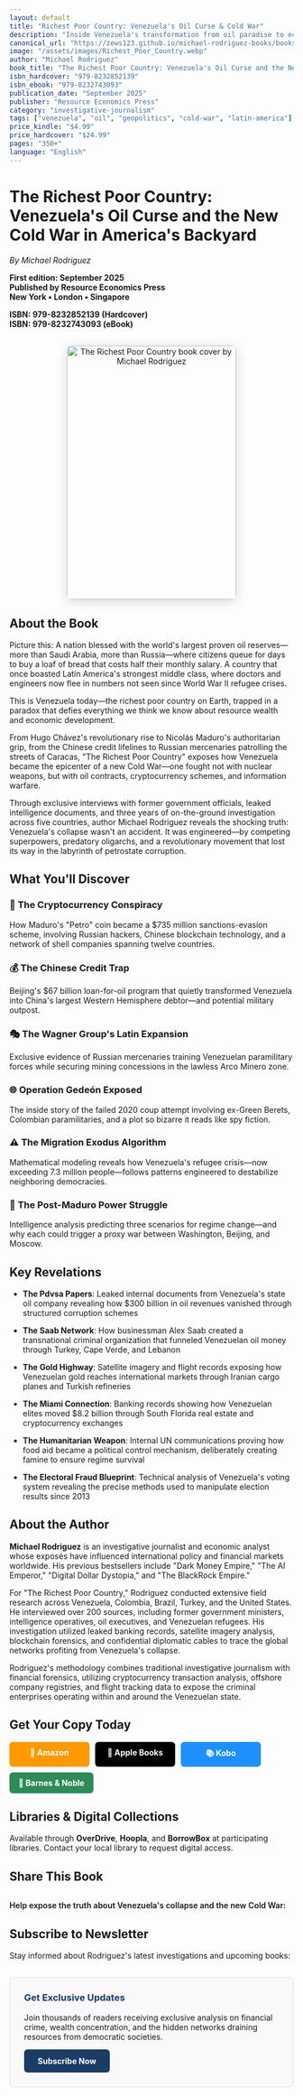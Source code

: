 ```yaml
---
layout: default
title: "Richest Poor Country: Venezuela's Oil Curse & Cold War"
description: "Inside Venezuela's transformation from oil paradise to economic collapse - exploring the new Cold War battles in America's backyard."
canonical_url: "https://zews123.github.io/michael-rodriguez-books/books/Richest_Poor_Country"
image: "/assets/images/Richest_Poor_Country.webp"
author: "Michael Rodriguez"
book_title: "The Richest Poor Country: Venezuela's Oil Curse and the New Cold War in America's Backyard"
isbn_hardcover: "979-8232852139"
isbn_ebook: "979-8232743093"
publication_date: "September 2025"
publisher: "Resource Economics Press"
category: "investigative-journalism"
tags: ["venezuela", "oil", "geopolitics", "cold-war", "latin-america"]
price_kindle: "$4.99"
price_hardcover: "$24.99"
pages: "350+"
language: "English"
---
```


<link rel="preload" href="{{ site.baseurl }}/assets/images/Richest_Poor_Country.webp" as="image" fetchpriority="high">
<link rel="preconnect" href="https://fonts.googleapis.com" crossorigin>
<link rel="preconnect" href="https://www.amazon.com">

<style>
.book-btn{background:#1a3c65;color:#fff;padding:10px 16px;border-radius:6px;text-decoration:none;font-weight:700;display:inline-block;text-align:center;min-width:110px;border:0}.book-btn:hover{text-decoration:none;color:#fff;opacity:0.9}.book-btn-amazon{background:#ff9900}.book-btn-apple{background:#000}.book-btn-kobo{background:#1e90ff}.book-btn-bn{background:#2e8b57}.book-btn-smash{background:#ff6347}.book-buttons{display:flex;flex-wrap:wrap;gap:10px;margin-bottom:15px}@media (max-width:768px){.book-buttons{flex-direction:column}.book-btn{width:100%;margin-bottom:5px}}
</style>

# The Richest Poor Country: Venezuela's Oil Curse and the New Cold War in America's Backyard

*By Michael Rodriguez*

**First edition: September 2025**  
**Published by Resource Economics Press**  
**New York • London • Singapore**

**ISBN: 979-8232852139 (Hardcover)**  
**ISBN: 979-8232743093 (eBook)**

<div class="book-cover-container" style="text-align: center; margin: 30px 0;">
<img src="{{ site.baseurl }}/assets/images/Richest_Poor_Country.webp" alt="The Richest Poor Country book cover by Michael Rodriguez" width="300" height="450" loading="lazy" decoding="async" class="book-cover" style="box-shadow: 0 4px 20px rgba(0,0,0,0.15); border-radius: 8px;">
</div>

## About the Book

Picture this: A nation blessed with the world's largest proven oil reserves—more than Saudi Arabia, more than Russia—where citizens queue for days to buy a loaf of bread that costs half their monthly salary. A country that once boasted Latin America's strongest middle class, where doctors and engineers now flee in numbers not seen since World War II refugee crises.

This is Venezuela today—the richest poor country on Earth, trapped in a paradox that defies everything we think we know about resource wealth and economic development.

From Hugo Chávez's revolutionary rise to Nicolás Maduro's authoritarian grip, from the Chinese credit lifelines to Russian mercenaries patrolling the streets of Caracas, "The Richest Poor Country" exposes how Venezuela became the epicenter of a new Cold War—one fought not with nuclear weapons, but with oil contracts, cryptocurrency schemes, and information warfare.

Through exclusive interviews with former government officials, leaked intelligence documents, and three years of on-the-ground investigation across five countries, author Michael Rodriguez reveals the shocking truth: Venezuela's collapse wasn't an accident. It was engineered—by competing superpowers, predatory oligarchs, and a revolutionary movement that lost its way in the labyrinth of petrostate corruption.

## What You'll Discover

### 🤖 **The Cryptocurrency Conspiracy**
How Maduro's "Petro" coin became a \$735 million sanctions-evasion scheme, involving Russian hackers, Chinese blockchain technology, and a network of shell companies spanning twelve countries.

### 💰 **The Chinese Credit Trap** 
Beijing's \$67 billion loan-for-oil program that quietly transformed Venezuela into China's largest Western Hemisphere debtor—and potential military outpost.

### 🎭 **The Wagner Group's Latin Expansion**
Exclusive evidence of Russian mercenaries training Venezuelan paramilitary forces while securing mining concessions in the lawless Arco Minero zone.

### 🌐 **Operation Gedeón Exposed**
The inside story of the failed 2020 coup attempt involving ex-Green Berets, Colombian paramilitaries, and a plot so bizarre it reads like spy fiction.

### ⚠️ **The Migration Exodus Algorithm**
Mathematical modeling reveals how Venezuela's refugee crisis—now exceeding 7.3 million people—follows patterns engineered to destabilize neighboring democracies.

### 🔮 **The Post-Maduro Power Struggle**
Intelligence analysis predicting three scenarios for regime change—and why each could trigger a proxy war between Washington, Beijing, and Moscow.

## Key Revelations

- **The Pdvsa Papers**: Leaked internal documents from Venezuela's state oil company revealing how \$300 billion in oil revenues vanished through structured corruption schemes

- **The Saab Network**: How businessman Alex Saab created a transnational criminal organization that funneled Venezuelan oil money through Turkey, Cape Verde, and Lebanon

- **The Gold Highway**: Satellite imagery and flight records exposing how Venezuelan gold reaches international markets through Iranian cargo planes and Turkish refineries

- **The Miami Connection**: Banking records showing how Venezuelan elites moved \$8.2 billion through South Florida real estate and cryptocurrency exchanges

- **The Humanitarian Weapon**: Internal UN communications proving how food aid became a political control mechanism, deliberately creating famine to ensure regime survival

- **The Electoral Fraud Blueprint**: Technical analysis of Venezuela's voting system revealing the precise methods used to manipulate election results since 2013

## About the Author

**Michael Rodriguez** is an investigative journalist and economic analyst whose exposés have influenced international policy and financial markets worldwide. His previous bestsellers include "Dark Money Empire," "The AI Emperor," "Digital Dollar Dystopia," and "The BlackRock Empire."

For "The Richest Poor Country," Rodriguez conducted extensive field research across Venezuela, Colombia, Brazil, Turkey, and the United States. He interviewed over 200 sources, including former government ministers, intelligence operatives, oil executives, and Venezuelan refugees. His investigation utilized leaked banking records, satellite imagery analysis, blockchain forensics, and confidential diplomatic cables to trace the global networks profiting from Venezuela's collapse.

Rodriguez's methodology combines traditional investigative journalism with financial forensics, utilizing cryptocurrency transaction analysis, offshore company registries, and flight tracking data to expose the criminal enterprises operating within and around the Venezuelan state.

## Get Your Copy Today

<div class="book-buttons">
<a href="https://www.amazon.com/Richest-Poor-Country-Venezuelas-Americas/dp/B0FRNDH7TT" class="book-btn book-btn-amazon">🛒 Amazon</a>
<a href="https://books.apple.com/us/book/the-richest-poor-country-venezuelas-oil-curse-and/id6752564888" class="book-btn book-btn-apple">🍎 Apple Books</a>
<a href="https://www.kobo.com/ww/en/ebook/the-richest-poor-country-venezuela-s-oil-curse-and-the-new-cold-war-in-america-s-backyard?sId=73866e4b-839d-429c-83b5-d18353742228&ssId=MpukmMW_XI63caE6iAXij" class="book-btn book-btn-kobo">📚 Kobo</a>
<a href="https://www.barnesandnoble.com/w/the-richest-poor-country-michael-rodriguez/1148293853?ean=9798232852139" class="book-btn book-btn-bn">🏬 Barnes & Noble</a>
</div>

## Libraries & Digital Collections

Available through **OverDrive**, **Hoopla**, and **BorrowBox** at participating libraries. Contact your local library to request digital access.

## Share This Book
<div class="social-share" style="margin:30px 0">
  <p style="margin-bottom:15px;font-weight:600">Help expose the truth about Venezuela's collapse and the new Cold War:</p>
  <a href="https://twitter.com/intent/tweet?text=THE%20RICHEST%20POOR%20COUNTRY%20reveals%20how%20Venezuela%20became%20ground%20zero%20for%20the%20new%20Cold%20War%20-%20by%20Michael%20Rodriguez&url={{ site.url }}{{ site.baseurl }}{{ page.url }}&via=MRodriguezBooks" target="_blank" rel="noopener noreferrer" style="color:#1DA1F2">
    <i class="fab fa-twitter-square"></i>
  </a>
  <a href="https://www.facebook.com/sharer/sharer.php?u={{ site.url }}{{ site.baseurl }}{{ page.url }}" target="_blank" rel="noopener noreferrer" style="color:#3b5998">
    <i class="fab fa-facebook-square"></i>
  </a>
  <a href="https://www.linkedin.com/shareArticle?mini=true&url={{ site.url }}{{ site.baseurl }}{{ page.url }}&title=THE%20RICHEST%20POOR%20COUNTRY:%20Venezuela's%20Oil%20Curse%20and%20the%20New%20Cold%20War%20by%20Michael%20Rodriguez" target="_blank" rel="noopener noreferrer" style="color:#0077b5">
    <i class="fab fa-linkedin"></i>
  </a>
  <a href="https://www.reddit.com/submit?url={{ site.url }}{{ site.baseurl }}{{ page.url }}&title=THE%20RICHEST%20POOR%20COUNTRY:%20Venezuela's%20Oil%20Curse%20and%20the%20New%20Cold%20War" target="_blank" rel="noopener noreferrer" style="color:#FF5700">
    <i class="fab fa-reddit-square"></i>
  </a>
  <a href="https://pinterest.com/pin/create/button/?url={{ site.url }}{{ site.baseurl }}{{ page.url }}&media={{ site.url }}{{ site.baseurl }}/assets/images/Richest_Poor_Country.webp&description=THE%20RICHEST%20POOR%20COUNTRY:%20Venezuela's%20Oil%20Curse%20and%20the%20New%20Cold%20War%20by%20Michael%20Rodriguez" target="_blank" rel="noopener noreferrer" style="color:#E60023">
    <i class="fab fa-pinterest-square"></i>
  </a>
</div>

## Subscribe to Newsletter

Stay informed about Rodriguez's latest investigations and upcoming books:

<div style="background-color: #f9f9fb; padding: 25px; border-radius: 8px; margin: 30px 0; border: 1px solid #ddd;">
  <h3 style="margin-top: 0; color: #1a3c65;">Get Exclusive Updates</h3>
  <p>Join thousands of readers receiving exclusive analysis on financial crime, wealth concentration, and the hidden networks draining resources from democratic societies.</p>
  <a href="https://michael-rodriguez.kit.com/b2a1614bc4" style="background:#1a3c65;color:#fff;padding:12px 24px;border-radius:6px;text-decoration:none;font-weight:700;display:inline-block">Subscribe Now</a>
</div>

<script type="application/ld+json">
{
  "@context": "https://schema.org",
  "@graph": [
    {
      "@type": "Book",
      "@id": "{{ page.url | absolute_url }}#book",
      "name": "The Richest Poor Country: Venezuela's Oil Curse and the New Cold War in America's Backyard",
      "author": {
        "@type": "Person",
        "name": "Michael Rodriguez",
        "@id": "{{ site.url }}/about#person"
      },
      "publisher": {
        "@type": "Organization",
        "name": "Resource Economics Press"
      },
      "datePublished": "2025-09-19",
      "isbn": ["979-8232852139", "979-8232743093"],
      "bookFormat": ["Hardcover", "EBook"],
      "numberOfPages": "350",
      "inLanguage": "en",
      "genre": ["Investigative Journalism", "Geopolitics", "Latin American Studies"],
      "description": "Inside Venezuela's transformation from oil paradise to economic collapse - exploring the new Cold War battles in America's backyard.",
      "image": "{{ '/assets/images/Richest_Poor_Country.webp' | absolute_url }}",
      "url": "{{ page.url | absolute_url }}",
      "offers": [
        {
          "@type": "Offer",
          "price": "4.99",
          "priceCurrency": "USD",
          "availability": "https://schema.org/InStock",
          "url": "https://www.amazon.com/Richest-Poor-Country-Venezuelas-Americas/dp/B0FRNDH7TT"
        }
      ]
    },
    {
      "@type": "FAQPage",
      "@id": "{{ page.url | absolute_url }}#faq",
      "mainEntity": [
        {
          "@type": "Question",
          "name": "What makes this book different from other Venezuela books?",
          "acceptedAnswer": {
            "@type": "Answer",
            "text": "The Richest Poor Country combines three years of investigation across five countries with exclusive interviews with former government officials and leaked intelligence documents. It reveals how Venezuela became the epicenter of a new Cold War between the US, China, and Russia."
          }
        },
        {
          "@type": "Question", 
          "name": "Does this book explain Venezuela's current economic crisis?",
          "acceptedAnswer": {
            "@type": "Answer",
            "text": "Yes, the book exposes how Venezuela's collapse wasn't accidental but engineered through competing superpower interests, predatory oligarchs, and systematic corruption that diverted over $300 billion in oil revenues."
          }
        },
        {
          "@type": "Question",
          "name": "What new information does the book reveal about international involvement?",
          "acceptedAnswer": {
            "@type": "Answer",
            "text": "The book reveals exclusive evidence of Russian Wagner Group operations, China's $67 billion loan-for-oil trap, cryptocurrency sanctions evasion schemes, and the failed Operation Gedeón coup attempt involving ex-Green Berets."
          }
        },
        {
          "@type": "Question",
          "name": "Is this book suitable for readers unfamiliar with Latin American politics?",
          "acceptedAnswer": {
            "@type": "Answer",
            "text": "Absolutely. Rodriguez writes in an accessible narrative style that explains complex geopolitical relationships through real stories and characters, making Venezuelan politics understandable for any reader interested in international affairs."
          }
        }
      ]
    }
  ]
}
</script>
